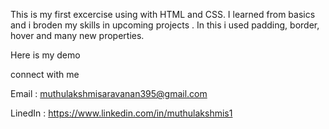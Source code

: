This is my first excercise using with HTML and CSS.
I learned from basics and i broden my skills in upcoming projects .
In this i used padding, border, hover and many new properties.


Here is my demo  


connect with me 

Email : muthulakshmisaravanan395@gmail.com

LinedIn : https://www.linkedin.com/in/muthulakshmis1
